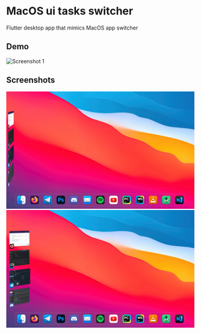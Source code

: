 # MacOS ui tasks switcher

Flutter desktop app that mimics MacOS app switcher


## Demo

<img alt="Screenshot 1" src="assets/images/demo.gif" width="1000"/>

## Screenshots

<img alt="Screenshot 1" src="assets/images/demo.png" width="500"/> <img alt="Screenshot 2" src="assets/images/demo_2.png" width="500"/> 